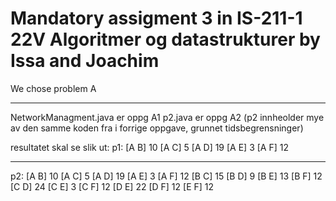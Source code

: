 
# Mandatory assigment 3 in IS-211-1 22V Algoritmer og datastrukturer by Issa and Joachim 
We chose problem A

---


NetworkManagment.java er oppg A1
p2.java er oppg A2
(p2 innheolder mye av den samme koden fra i forrige oppgave, grunnet tidsbegrensninger)

resultatet skal se slik ut:
p1:
[A B] 			10
[A C] 			5
[A D] 			19
[A E] 			3
[A F] 			12
_______________________

p2:
[A B] 10
[A C] 5
[A D] 19
[A E] 3
[A F] 12
[B C] 15
[B D] 9
[B E] 13
[B F] 12
[C D] 24
[C E] 3
[C F] 12
[D E] 22
[D F] 12
[E F] 12


